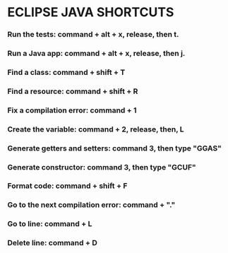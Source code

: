 # ECLIPSE JAVA SHORTCUTS

### Run the tests: command + alt + x, release, then t.  

### Run a Java app: command + alt + x, release, then j.  

### Find a class: command + shift + T  

### Find a resource: command + shift + R  

### Fix a compilation error: command + 1  

### Create the variable: command + 2, release, then, L  

### Generate getters and setters: command 3, then type "GGAS"  

### Generate constructor: command 3, then type "GCUF"  

### Format code: command + shift + F  

### Go to the next compilation error: command + "."  

### Go to line: command + L  

### Delete line: command + D